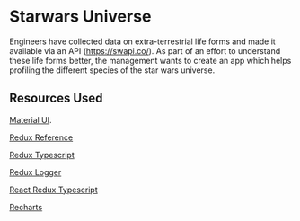 # Starwars Universe

Engineers have collected data on extra-terrestrial life forms and made it available via an API (https://swapi.co/).
As part of an effort to understand these life forms better, the management wants to create an app which helps
profiling the different species of the star wars universe.

## Resources Used

[Material UI](https://mui.com/).

[Redux Reference](https://www.freecodecamp.org/news/how-to-use-redux-in-your-react-typescript-app/)

[Redux Typescript](https://blog.logrocket.com/build-type-safe-react-redux-app/)

[Redux Logger](https://github.com/LogRocket/redux-logger)

[React Redux Typescript](https://github.com/ganeshmani/react-redux-typescript-example)

[Recharts](https://recharts.org/en-US)
